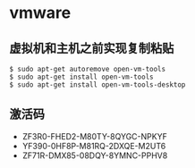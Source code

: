 # vmware

## 虚拟机和主机之前实现复制粘贴

  ```
  $ sudo apt-get autoremove open-vm-tools
  $ sudo apt-get install open-vm-tools
  $ sudo apt-get install open-vm-tools-desktop
  ```
## 激活码

* ZF3R0-FHED2-M80TY-8QYGC-NPKYF
* YF390-0HF8P-M81RQ-2DXQE-M2UT6
* ZF71R-DMX85-08DQY-8YMNC-PPHV8